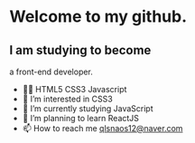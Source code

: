 # Welcome to my github.

## I am studying to become 
a front-end developer.

- 👐🏻 HTML5 CSS3 Javascript 
- 👀 I’m interested in CSS3
- 🌱 I’m currently studying JavaScript
- 💞️ I’m planning to learn ReactJS
- 📫 How to reach me
     qlsnaos12@naver.com
 

